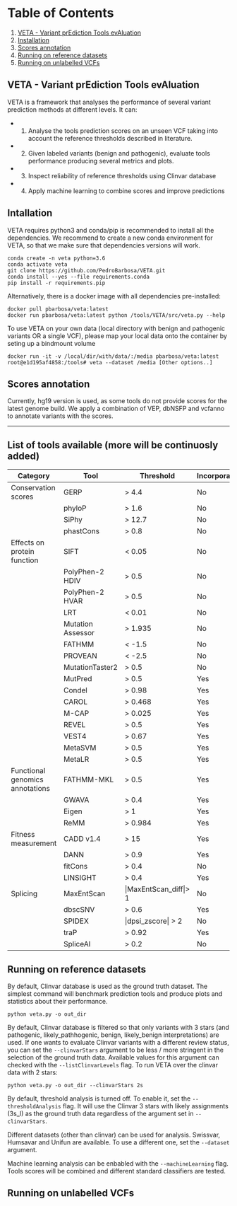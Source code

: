 # Table of Contents
1. [VETA - Variant prEdiction Tools evAluation](#veta)
2. [Installation](#installation)
3. [Scores annotation](#scores-annotation)
4. [Running on reference datasets](#reference)
5. [Running on unlabelled VCFs](#unlabelled)

<a name="veta"></a>
## VETA - Variant prEdiction Tools evAluation
VETA is a framework that analyses the performance of several variant prediction methods at different levels. It can:
  * 1) Analyse the tools prediction scores on an unseen VCF taking into account the reference thresholds described in literature.
  * 2) Given labeled variants (benign and pathogenic), evaluate tools performance producing several metrics and plots.
  * 3) Inspect reliability of reference thresholds using Clinvar database
  * 4) Apply machine learning to combine scores and improve predictions

<a name="installation"></a>
## Intallation
VETA requires python3 and conda/pip is recommended to install all the dependencies. We recommend to create a new conda environment for VETA, so that we make sure
that dependencies versions will work.

~~~~
conda create -n veta python=3.6
conda activate veta
git clone https://github.com/PedroBarbosa/VETA.git
conda install --yes --file requirements.conda
pip install -r requirements.pip
~~~~

Alternatively, there is a docker image with all dependencies pre-installed:
~~~~
docker pull pbarbosa/veta:latest
docker run pbarbosa/veta:latest python /tools/VETA/src/veta.py --help
~~~~
To use VETA on your own data (local directory with benign and pathogenic variants OR a single VCF), please map your local data onto the container by seting up a bindmount volume
~~~~
docker run -it -v /local/dir/with/data/:/media pbarbosa/veta:latest
root@e1d195af4858:/tools# veta --dataset /media [Other options..]
~~~~



<a name="scores-annotation"></a>
## Scores annotation

Currently, hg19 version is used, as some tools do not provide scores for the latest genome build. We apply a combination of VEP, 
dbNSFP and vcfanno to annotate variants with the scores. 

---
List of tools available (more will be continuosly added)
---
| Category                        | Tool              | Threshold            | Incorporates_other_scores | Obtained_from |
|---------------------------------|-------------------|----------------------|---------------------------|---------------|
| Conservation scores             | GERP              | > 4.4                | No                        | vcfanno       |
|                                 | phyloP            | > 1.6                | No                        | vcfanno       |
|                                 | SiPhy             | > 12.7               | No                        | vcfanno       |
|                                 | phastCons         | > 0.8                | No                        | vcfanno       |
| Effects on protein function     | SIFT              | < 0.05               | No                        | dbNSFP v4.02  |
|                                 | PolyPhen-2 HDIV   | > 0.5                | No                        | dbNSFP v4.02  |
|                                 | PolyPhen-2 HVAR   | > 0.5                | No                        | dbNSFP v4.02  |
|                                 | LRT               | < 0.01               | No                        | dbNSFP v4.02  |
|                                 | Mutation Assessor | > 1.935              | No                        | dbNSFP v4.02  |
|                                 | FATHMM            | < -1.5               | No                        | dbNSFP v4.02  |
|                                 | PROVEAN           | < -2.5               | No                        | dbNSFP v4.02  |
|                                 | MutationTaster2   | > 0.5                | No                        | dbNSFP v4.02  |
|                                 | MutPred           | > 0.5                | Yes                       | dbNSFP v4.02  |
|                                 | Condel            | >  0.98              | Yes                       | VEP plugin    |
|                                 | CAROL             | > 0.468              | Yes                       | VEP plugin    |
|                                 | M-CAP             | > 0.025              | Yes                       | dbNSFP v4.02  |
|                                 | REVEL             | > 0.5                | Yes                       | dbNSFP v4.02  |
|                                 | VEST4             | > 0.67               | Yes                       | dbNSFP v4.02  |
|                                 | MetaSVM           | > 0.5                | Yes                       | dbNSFP v4.02  |
|                                 | MetaLR            | > 0.5                | Yes                       | dbNSFP v4.02  |
| Functional genomics annotations | FATHMM-MKL        | > 0.5                | Yes                       | vcfanno       |
|                                 | GWAVA             | > 0.4                | Yes                       | vcfanno       |
|                                 | Eigen             | > 1                  | Yes                       | vcfanno       |
|                                 | ReMM              | > 0.984              | Yes                       | custom_script |
| Fitness measurement             | CADD v1.4         | > 15                 | Yes                       | VEP plugin    |
|                                 | DANN              | > 0.9                | Yes                       | custom_script |
|                                 | fitCons           | > 0.4                | No                        | vcfanno       |
|                                 | LINSIGHT          | > 0.4                | Yes                       | vcfanno       |
| Splicing                        | MaxEntScan        | \|MaxEntScan_diff\|> 1 | No                        | VEP plugin    |
|                                 | dbscSNV           | > 0.6                | Yes                       | VEP plugin    |
|                                 | SPIDEX            | \|dpsi_zscore\| > 2    | No                        | vcfanno       |
|                                 | traP              | > 0.92               | Yes                       | vcfanno       |
|                                 | SpliceAI          | > 0.2                | No                        | vcfanno       |

<a name="reference"></a>
## Running on reference datasets

By default, Clinvar database is used as the ground truth dataset. The simplest command will benchmark prediction tools and produce plots and statistics about their performance. 

`python veta.py -o out_dir`

By default, Clinvar database is filtered so that only variants with 3 stars (and pathogenic, likely_pathhogenic, benign, likely_benign interpretations) are used. If one wants to evaluate Clinvar variants with a different review status, you can set the `--clinvarStars` argument to be less / more stringent in the selection of the ground truth data. Available values for this argument can checked with the `--listClinvarLevels` flag. To run VETA over the clinvar data with 2 stars:

`python veta.py -o out_dir --clinvarStars 2s`

By default, threshold analysis is turned off. To enable it, set the `--thresholdAnalysis` flag. It will use the Clinvar 3 stars with likely assignments (3s_l) as the ground truth data regardless of the argument set in `--clinvarStars`.

Different datasets (other than clinvar) can be used for analysis. Swissvar, Humsavar and Unifun are available. To use a different one, set the `--dataset` argument.

Machine learning analysis can be enbabled with the `--machineLearning` flag. Tools scores will be combined and different standard classifiers are tested.


<a name="unlabelled"></a>
## Running on unlabelled VCFs
